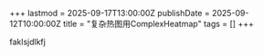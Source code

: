 +++
lastmod = 2025-09-17T13:00:00Z
publishDate = 2025-09-12T10:00:00Z
title = "复杂热图用ComplexHeatmap"
tags = []
+++

faklsjdlkfj
